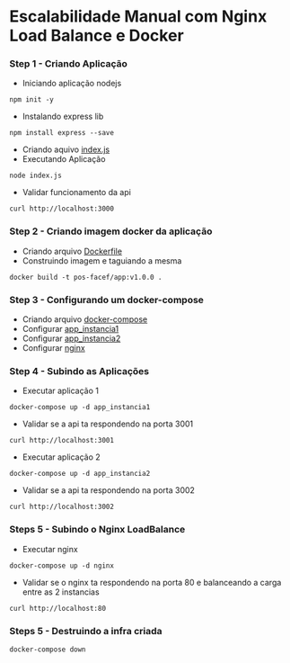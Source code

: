 # Escalabilidade Manual com Nginx Load Balance e Docker

### Step 1 - Criando Aplicação
* Iniciando aplicação nodejs
```
npm init -y
```
* Instalando express lib
```
npm install express --save
```
* Criando aquivo [index.js](./index.js)
* Executando Aplicação
```
node index.js
```
* Validar funcionamento da api
```
curl http://localhost:3000
```

### Step 2 - Criando imagem docker da aplicação
* Criando arquivo [Dockerfile](./Dockerfile)
* Construindo imagem e taguiando a mesma
```
docker build -t pos-facef/app:v1.0.0 .
```

### Step 3 - Configurando um docker-compose
* Criando arquivo [docker-compose](./docker-compose.yaml)
* Configurar [app_instancia1](./docker-compose.yaml)
* Configurar [app_instancia2](./docker-compose.yaml)
* Configurar [nginx](./docker-compose.yaml)

### Step 4 - Subindo as Aplicações
* Executar aplicação 1
```
docker-compose up -d app_instancia1
```
* Validar se a api ta respondendo na porta 3001
```
curl http://localhost:3001
```
* Executar aplicação 2
```
docker-compose up -d app_instancia2
```
* Validar se a api ta respondendo na porta 3002
```
curl http://localhost:3002
```

### Steps 5 - Subindo o Nginx LoadBalance 
* Executar nginx
```
docker-compose up -d nginx
```
* Validar se o nginx ta respondendo na porta 80 e balanceando a carga entre as 2 instancias
```
curl http://localhost:80
```

### Steps 5 - Destruindo a infra criada
```
docker-compose down
```